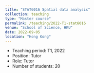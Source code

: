 ```yaml
---
title: "STAT6016 Spatial data analysis"
collection: teaching
type: "Master course"
permalink: /teaching/2022-T1-stat6016
venue: "School of Science, HKU"
date: 2022-09-05
location: "Hong Kong"
---
```

* Teaching period: T1, 2022
* Position: Tutor
* Role: Tutor
* Number of students: 20
